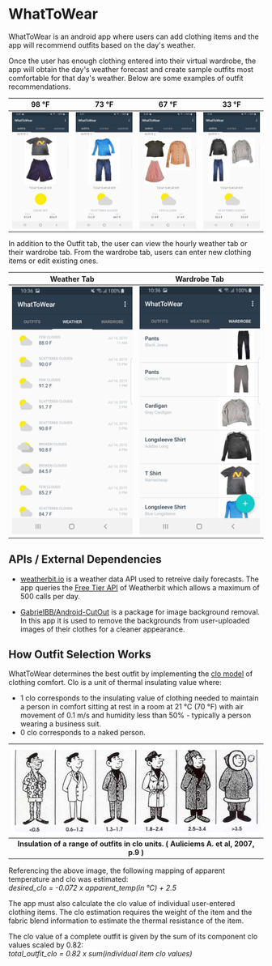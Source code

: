 # WhatToWear
WhatToWear is an android app where users can add clothing items and the app will recommend outfits based on the day's weather.

Once the user has enough clothing entered into their virtual wardrobe, the app will obtain the day's weather forecast and create sample outfits most comfortable for that day's weather. Below are some examples of outfit recommendations.

 98 °F        | 73 °F          | 67 °F         | 33 °F         |
:-------------------------:|:-------------------------:|:-------------------------:|:-------------------------:
<img src="https://github.com/kellyegoodman/WhatToWear/blob/master/images/Screenshot_outfit_98F.jpg" width="200"> | <img src="https://github.com/kellyegoodman/WhatToWear/blob/master/images/Screenshot_outfit_73F.jpg" width="200"> | <img src="https://github.com/kellyegoodman/WhatToWear/blob/master/images/Screenshot_outfit_67F.jpg" width="200"> | <img src="https://github.com/kellyegoodman/WhatToWear/blob/master/images/Screenshot_outfit_33F.jpg" width="200">

In addition to the Outfit tab, the user can view the hourly weather tab or their wardrobe tab. From the wardrobe tab, users can enter new clothing items or edit existing ones.

 Weather Tab          | Wardrobe Tab        
:-------------------------:|:-------------------------:
<img src="https://github.com/kellyegoodman/WhatToWear/blob/master/images/Screenshot_forecast_tab.jpg" width="250"> | <img src="https://github.com/kellyegoodman/WhatToWear/blob/master/images/Screenshot_wardrobe_tab.jpg" width="250"> 

## APIs / External Dependencies
* [weatherbit.io](https://www.weatherbit.io/api) is a weather data API used to retreive daily forecasts. The app queries the [Free Tier API](https://www.weatherbit.io/pricing) of Weatherbit which allows a maximum of 500 calls per day.

* [GabrielBB/Android-CutOut](https://github.com/GabrielBB/Android-CutOut) is a package for image background removal. In this app it is used to remove the backgrounds from user-uploaded images of their clothes for a cleaner appearance.

## How Outfit Selection Works
WhatToWear determines the best outfit by implementing the [clo model](https://www.engineeringtoolbox.com/clo-clothing-thermal-insulation-d_732.html) of clothing comfort. Clo is a unit of thermal insulating value where:
* 1 clo corresponds to the insulating value of clothing needed to maintain a person in comfort sitting at rest in a room at 21 °C (70 °F) with air movement of 0.1 m/s and humidity less than 50% - typically a person wearing a business suit.
* 0 clo corresponds to a naked person.

|![](images/clo_range.png)|
|:--:|
| <b>Insulation of a range of outfits in clo units. ( Auliciems A. et al, 2007, p.9 )</b>|

Referencing the above image, the following mapping of apparent temperature and clo was estimated:  
*desired_clo = -0.072 x apparent_temp(in °C) + 2.5*

The app must also calculate the clo value of individual user-entered clothing items. The clo estimation requires the weight of the item and the fabric blend information to estimate the thermal resistance of the item.

The clo value of a complete outfit is given by the sum of its component clo values scaled by 0.82:  
*total_outfit_clo = 0.82 x sum(individual item clo values)*
